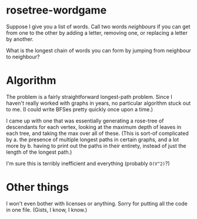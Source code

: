 # rosetree-wordgame
Suppose I give you a list of words. Call two words *neighbours* if you can get from one to the other by adding a letter, removing one, or replacing a letter by another.

What is the longest chain of words you can form by jumping from neighbour to neighbour?

# Algorithm
The problem is a fairly straightforward longest-path problem. Since I haven't really worked with graphs in years, no particular algorithm stuck out to me. (I could write BFSes pretty quickly once upon a time.)

I came up with one that was essentially generating a rose-tree of descendants for each vertex, looking at the maximum depth of leaves in each tree, and taking the max over all of these. (This is sort-of complicated by a. the presence of multiple longest paths in certain graphs, and a lot more by b. having to print out the paths in their entirety, instead of just the length of the longest path.)

I'm sure this is terribly inefficient and everything (probably `O(V^2)`?)

# Other things
I won't even bother with licenses or anything. Sorry for putting all the code in one file. (Gists, I know, I know.)

